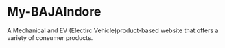 # My-BAJAIndore
A Mechanical and EV (Electirc Vehicle)product-based website that offers a variety of consumer products.
